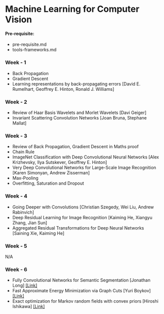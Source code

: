 # Machine Learning for Computer Vision

#### Pre-requisite:
- pre-requisite.md
- tools-frameworks.md

### Week - 1
- Back Propagation
- Gradient Descent
- Learning representations by back-propagating errors [David E. Rumelhart, Geoffrey E. Hinton, Ronald J. Williams]

### Week - 2
- Review of Haar Basis Wavelets and Morlet Wavelets [Davi Geiger]
- Invariant Scattering Convolution Networks [Joan Bruna, Stephane Mallat]

### Week - 3
- Review of Back Propagation, Gradient Descent in Maths proof
- Chain Rule
- ImageNet Classification with Deep Convolutional Neural Networks [Alex Krizhevsky, Ilya Sutskever, Geoffrey E. Hinton]
- Very Deep Convolutional Networks for Large-Scale Image Recognition [Karen Simonyan, Andrew Zisserman]
- Max-Pooling
- Overfitting, Saturation and Dropout

### Week - 4
- Going Deeper with Convolutions [Christian Szegedy, Wei Liu, Andrew Rabinvich]
- Deep Residual Learning for Image Recognition [Kaiming He, Xiangyu Zhang, Jian Sun]
- Aggregated Residual Transformations for Deep Neural Networks [Saining Xie, Kaiming He]

### Week - 5 
N/A

### Week - 6
- Fully Convolutional Networks for Semantic Segmentation [Jonathan Long] [[Link]][FCNSS]
- Fast Approximate Energy Minimization via Graph Cuts [Yuri Boykov] [[Link]][FAEMGC]
- Exact optimization for Markov random fields with convex priors [Hiroshi Ishikawa]  [[Link]][EOMRFCP]

[FCNSS]: https://people.eecs.berkeley.edu/~jonlong/long_shelhamer_fcn.pdf 
[FAEMGC]: http://www.cs.cornell.edu/~rdz/Papers/BVZ-pami01-final.pdf
[EOMRFCP]: http://www.f.waseda.jp/hfs/MRF.pdf 


